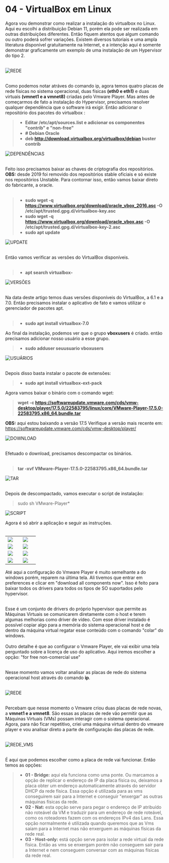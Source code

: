 # 04 - VirtualBox em Linux

Agora vou demonstrar como realizar a instalação do virtualbox no Linux. Aqui eu escolhi a distribuição Debian 11, porém ela pode ser realizada em outras distribuições diferentes. Então fiquem atentos que algum comando ou outro poderá sofrer variações. Existem diversos tutoriais e uma ampla literatura disponível gratuitamente na Internet, e a intenção aqui é somente demonstrar graficamente um exemplo de uma instalação de um Hypervisor do tipo 2. <br><br>

![REDE](Imagens/01-placas_de_rede.png) <br></br>

Como podemos notar atráves do comando ip, agora temos quatro placas de rede físicas no sistema operacional, duas físicas **(eth0 e eth1)** e duas virtuais **(vmnet1 e a vmnet8)** criadas pelo Vmware Player. Mas antes de começarmos de fato a instalação do Hypervisor, precisamos resolver qualquer dependência que o software irá exigir. Então adicionar o repositório dos pacotes do virtualbox :

> - **Editar /etc/apt/sources.list e adicionar os componentes "contrib" e "non-free"**
> - **# Debian Oracle**
> - **deb http://download.virtualbox.org/virtualbox/debian buster contrib**

![DEPENDÊNCIAS](Imagens/02-dependencias.png)<br></br>

Feito isso precisamos baixar as chaves de criptografia dos repositórios. **OBS:** desde 2019 foi removido dos repositórios stable oficiais e só existe nos repositórios Unstable. Para contornar isso, então vamos baixar direto do fabricante, a oracle.  <br></br>

> - **sudo wget -q https://www.virtualbox.org/download/oracle_vbox_2016.asc -O /etc/apt/trusted.gpg.d/virtualbox-key.asc**
> - **sudo wget -q https://www.virtualbox.org/download/oracle_vbox.asc -O /etc/apt/trusted.gpg.d/virtualbox-key-2.asc**
> - **sudo apt update**

![UPDATE](Imagens/03-update.png) <br></br>

Então vamos verificar as versões do VirtualBox disponíveis. <br></br>

> - **apt search virtualbox-**

![VERSÕES](Imagens/04-versoes.png) <br></br>

Na data deste artigo temos duas versões disponíveis do VirtualBox, a 6.1 e a 7.0. Então precisamos instalar o aplicativo de fato e vamos utilizar o gerenciador de pacotes apt. <br></br>

> - **sudo apt install virtualbox-7.0**

Ao final da instalação, podemos ver que o grupo **vboxusers** é criado. então precisamos adicionar nosso usuário a esse grupo.

> - **sudo adduser seuusuario vboxusers**

![USUÁRIOS](Imagens/05-users.png) <br></br>

Depois disso basta instalar o pacote de extensões:

> - **sudo apt install virtualbox-ext-pack**

Agora vamos baixar o binário com o comando wget:

>  **wget -c https://softwareupdate.vmware.com/cds/vmw-desktop/player/17.5.0/22583795/linux/core/VMware-Player-17.5.0-22583795.x86_64.bundle.tar**

**OBS:** aqui estou baixando a versão 17.5 Verifique a versão mais recente em: https://softwareupdate.vmware.com/cds/vmw-desktop/player/ 

![DOWNLOAD](Imagens/wget.png) <br></br>

Efetuado o download, precisamos descompactar os binários. <br></br>

> **tar -xvf VMware-Player-17.5.0-22583795.x86_64.bundle.tar**

![TAR](Imagens/tar.png) <br></br>

Depois de descompactado, vamos executar o script de instalação:

> sudo sh VMware-Player*

![SCRIPT](Imagens/script.png)

Agora é só abrir a aplicação e seguir as instruções. <br></br>

<table>
     <tr>
         <td width="33%"><img src="Imagens/vmware_player/01.png"></img></td>
         <td width="33%"><img src="Imagens/vmware_player/02.png"></img></td>
    </tr>
    <tr>
        <td width="33%"><img src="Imagens/vmware_player/03.png"></img></td>
        <td width="33%"><img src="Imagens/vmware_player/04.png"></img></td>
    </tr>
    <tr>
        <td width="33%"><img src="Imagens/vmware_player/05.png"></img></td>
        <td width="33%"><img src="Imagens/vmware_player/06.png"></img></td>
    </tr>
    <tr>
        <td width="33%"><img src="Imagens/vmware_player/07.png"></img></td>
        <td width="33%"><img src="Imagens/vmware_player/08.png"></img></td>
    </tr>
</table>

Até aqui a configuração do Vmware Player é muito semelhante a do windows porém, reparem na última tela. Ali tivemos que entrar em preferences e clicar em "download all components now". Isso é feito para baixar todos os drivers para todos os tipos de SO suportados pelo hypervisor. <br></br>

Esse é um conjunto de drivers do próprio hypervisor que permite as Máquinas Virtuais se comunicarem diretamente com o host e terem algumas melhorias como driver de vídeo. Com esse driver instalado é possível copiar algo para a memória do sistema operacional host e de dentro da máquina virtual regatar esse conteúdo com o comando "colar" do windows. <br></br>
Outro detalhe é que ao configurar o Vmware Player, ele vai exibir uma tela perguntado sobre a licença de uso do aplicativo. Aqui iremos escolher a opção: "for free non-comercial use" <br></br>

Nesse momento vamos voltar analisar as placas de rede do sistema operacional host através do comando **ip**. <br></br>

![REDE](Imagens/03-placas_de_rede.png) <br></br>

Percebam que nesse momento o Vmware criou duas placas de rede novas, a **vmnet1 e a vmnet8**. São essas as placas de rede vão permitir que as Máquinas Virtuais (VMs) possam interagir com o sistema operacional. Agora, para não ficar repetitivo, criei uma máquina virtual dentro do vmware player e vou analisar direto a parte de configuração das placas de rede. <br></br>

![REDE_VMS](Imagens/vmware_player/placas_de_rede.png) <br></br>

É aqui que podemos escolher como a placa de rede vai funcionar. Então temos as opções: 
> - **01 - Bridge:** aqui ela funciona como uma ponte. Ou marcamos a opção de replicar o endereço de IP da placa física ou, deixamos a placa obter um endereço automaticamente através do servidor DHCP da rede física. Essa opção é utilizada para as vms conseguirem sair para a Internet e conseguir "enxergar" as outras máquinas físicas da rede.
> - **02 - Nat:** esta opção serve para pegar o endereço de IP atribuído não roteável da VM e traduzir para um endereço de rede roteável, como os roteadores fazem com os endereços IPv4 das Lans. Essa opção normalmente é utilizada quando queremos que as Vms saiam para a Internet mas não enxerguem as máquinas físicas da rede real.
> - **03 - Host-only:** está opção serve para isolar a rede virtual da rede física. Então as vms se enxergam porém não conseguem sair para a Internet e nem conseguem conversar com as máquinas físicas da rede real.
